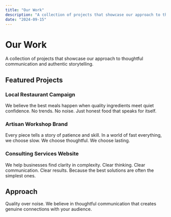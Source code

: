 ```yaml
---
title: "Our Work"
description: "A collection of projects that showcase our approach to thoughtful communication"
date: "2024-09-15"
---
```


# Our Work

A collection of projects that showcase our approach to thoughtful communication and authentic storytelling.

## Featured Projects

### Local Restaurant Campaign

We believe the best meals happen when quality ingredients meet quiet confidence. No trends. No noise. Just honest food that speaks for itself.

### Artisan Workshop Brand

Every piece tells a story of patience and skill. In a world of fast everything, we choose slow. We choose thoughtful. We choose lasting.

### Consulting Services Website

We help businesses find clarity in complexity. Clear thinking. Clear communication. Clear results. Because the best solutions are often the simplest ones.

## Approach

Quality over noise. We believe in thoughtful communication that creates genuine connections with your audience.
